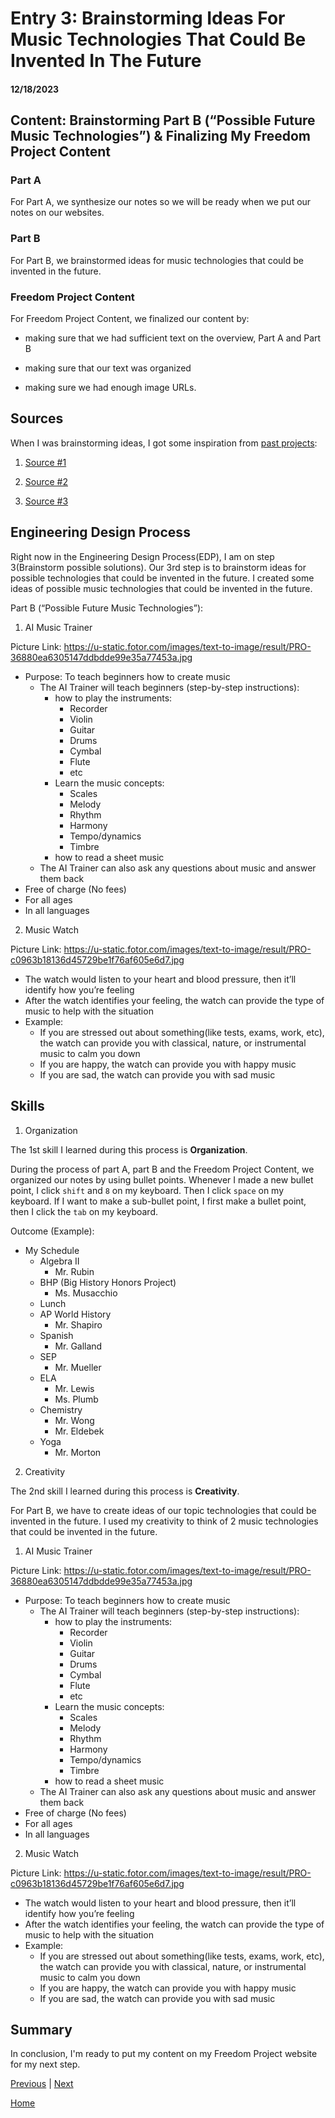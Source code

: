 # Entry 3: Brainstorming Ideas For Music Technologies That Could Be Invented In The Future  
#### 12/18/2023

## Content: Brainstorming Part B (“Possible Future Music Technologies”) & Finalizing My Freedom Project Content 

### Part A
For Part A, we synthesize our notes so we will be ready when we put our notes on our websites. 

### Part B
For Part B, we brainstormed ideas for music technologies that could be invented in the future. 

### Freedom Project Content
For Freedom Project Content, we finalized our content by: 

* making sure that we had sufficient text on the overview, Part A and Part B

* making sure that our text was organized

* making sure we had enough image URLs.

## Sources

When I was brainstorming ideas, I got some inspiration from [past projects](https://docs.google.com/spreadsheets/d/1Nb-VeVd8WpX3cT0z6-XFLsbRGXGfZmOglPl-whd3ZpM/edit#gid=0): 

1. [Source #1](https://brucef9965.github.io/sep10-freedom-project/)

2. [Source #2](https://brianw5222.github.io/sep10-freedom-project/#parts)

3. [Source #3](https://adamk9516.github.io/sep10-freedom-project/#)

## Engineering Design Process

Right now in the Engineering Design Process(EDP), I am on step 3(Brainstorm possible solutions). Our 3rd step is to brainstorm ideas for possible technologies that could be invented in the future. I created some ideas of possible music technologies that could be invented in the future.

Part B (“Possible Future Music Technologies”):
1) AI Music Trainer

Picture Link: https://u-static.fotor.com/images/text-to-image/result/PRO-36880ea6305147ddbdde99e35a77453a.jpg
* Purpose: To teach beginners how to create music
  * The AI Trainer will teach beginners (step-by-step instructions):
    * how to play the instruments:
      * Recorder
      * Violin
      * Guitar
      * Drums
      * Cymbal
      * Flute
      * etc
    * Learn the music concepts: 
      * Scales
      * Melody
      * Rhythm
      * Harmony
      * Tempo/dynamics
      * Timbre
    * how to read a sheet music
  * The AI Trainer can also ask any questions about music and answer them back 
* Free of charge (No fees)
* For all ages
* In all languages

2) Music Watch

Picture Link: https://u-static.fotor.com/images/text-to-image/result/PRO-c0963b18136d45729be1f76af605e6d7.jpg
* The watch would listen to your heart and blood pressure, then it’ll identify how you’re feeling
* After the watch identifies your feeling, the watch can provide the type of music to help with the situation
* Example:
  * If you are stressed out about something(like tests, exams, work, etc), the watch can provide you with classical, nature, or instrumental music to calm you down
  * If you are happy, the watch can provide you with happy music
  * If you are sad, the watch can provide you with sad music

## Skills

1) Organization

The 1st skill I learned during this process is **Organization**. 

During the process of part A, part B and the Freedom Project Content, we organized our notes by using bullet points. Whenever I made a new bullet point, I click `shift` and `8` on my keyboard. Then I click `space` on my keyboard. If I want to make a sub-bullet point, I first make a bullet point, then I click the `tab` on my keyboard.

Outcome (Example):

* My Schedule
  * Algebra II
    * Mr. Rubin
  * BHP (Big History Honors Project)
    * Ms. Musacchio 
  * Lunch  
  * AP World History
    * Mr. Shapiro  
  * Spanish
    * Mr. Galland 
  * SEP
    * Mr. Mueller
  * ELA
    * Mr. Lewis
    * Ms. Plumb  
  * Chemistry
    * Mr. Wong
    * Mr. Eldebek  
  * Yoga
    * Mr. Morton 

2) Creativity

The 2nd skill I learned during this process is **Creativity**. 

For Part B, we have to create ideas of our topic technologies that could be invented in the future. I used my creativity to think of 2 music technologies that could be invented in the future.

1) AI Music Trainer

Picture Link: https://u-static.fotor.com/images/text-to-image/result/PRO-36880ea6305147ddbdde99e35a77453a.jpg
* Purpose: To teach beginners how to create music
  * The AI Trainer will teach beginners (step-by-step instructions):
    * how to play the instruments:
      * Recorder
      * Violin
      * Guitar
      * Drums
      * Cymbal
      * Flute
      * etc
    * Learn the music concepts: 
      * Scales
      * Melody
      * Rhythm
      * Harmony
      * Tempo/dynamics
      * Timbre
    * how to read a sheet music
  * The AI Trainer can also ask any questions about music and answer them back 
* Free of charge (No fees)
* For all ages
* In all languages

2) Music Watch

Picture Link: https://u-static.fotor.com/images/text-to-image/result/PRO-c0963b18136d45729be1f76af605e6d7.jpg
* The watch would listen to your heart and blood pressure, then it’ll identify how you’re feeling
* After the watch identifies your feeling, the watch can provide the type of music to help with the situation
* Example:
  * If you are stressed out about something(like tests, exams, work, etc), the watch can provide you with classical, nature, or instrumental music to calm you down
  * If you are happy, the watch can provide you with happy music
  * If you are sad, the watch can provide you with sad music

## Summary
In conclusion, I'm ready to put my content on my Freedom Project website for my next step. 

[Previous](entry02.md) | [Next](entry04.md)

[Home](../README.md)
